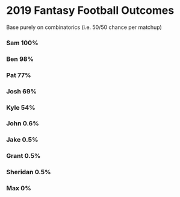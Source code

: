 # 2019 Fantasy Football Outcomes
Base purely on combinatorics (i.e. 50/50 chance per matchup)

### Sam 100%
### Ben 98%
### Pat 77%
### Josh 69%
### Kyle 54%
### John 0.6%
### Jake 0.5%
### Grant 0.5%
### Sheridan 0.5%
### Max 0%
